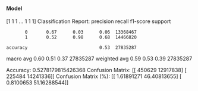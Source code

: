 #### Model
[1 1 1 ... 1 1 1]
Classification Report:
              precision    recall  f1-score   support

           0       0.67      0.03      0.06  13368467
           1       0.52      0.98      0.68  14466820

    accuracy                           0.53  27835287
   macro avg       0.60      0.51      0.37  27835287
weighted avg       0.59      0.53      0.39  27835287

Accuracy: 0.5278179815426368
Confusion Matrix:
[[  450629 12917838]
 [  225484 14241336]]
Confusion Matrix (%):
[[ 1.61891271 46.40813655]
 [ 0.8100653  51.16288544]]
